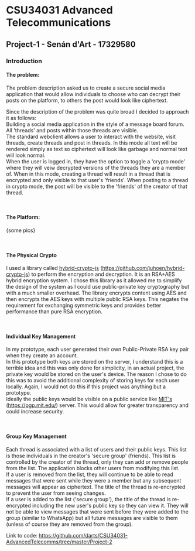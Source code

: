 # CSU34031 Advanced Telecommunications

## Project-1 - Senán d'Art - 17329580

### Introduction

#### The problem:  

The problem description asked us to create a secure social media application that would allow individuals to choose who can decrypt their posts on the platform, to others the post would look like ciphertext.

Since the description of the problem was quite broad I decided to approach it as follows:  
Building a social media application in the style of a message board forum. All 'threads' and posts within those threads are visible.  
The standard webclient allows a user to interact with the website, visit threads, create threads and post in threads. In this mode all text will be rendered simply as text so ciphertext will look like garbage and normal text will look normal.  
When the user is logged in, they have the option to toggle a 'crypto mode' where they will veiw decrypted versions of the threads they are a member of. When in this mode, creating a thread will result in a thread that is encrypted and only visible to that user's 'friends'. When posting to a thread in crypto mode, the post will be visible to the 'friends' of the creator of that thread.

<br>

#### The Platform:

{some pics}

<br>

#### The Physical Crypto

I used a library called [hybrid-crypto-js](https://github.com/juhoen/hybrid-crypto-js) (https://github.com/juhoen/hybrid-crypto-js) to perform the encryption and decryption. It is an RSA+AES hybrid encryption system. I chose this library as it allowed me to simplify the design of the system as I could use public-private key cryptography but with a much smaller overhead. The library encrypts content using AES and then encrypts the AES keys with multiple public RSA keys. This negates the requirement for exchanging symmetric keys and provides better performance than pure RSA encryption.

<br>

#### Individual Key Management  

In my prototype, each user generated their own Public-Private RSA key pair when they create an account.  
In this prototype both keys are stored on the server, I understand this is a terrible idea and this was only done for simplicity, in an actual project, the private key would be stored on the user's device. The reason I chose to do this was to avoid the additional complexity of storing keys for each user locally. Again, I would not do this if this project was anything but a prototype.   
Ideally the public keys would be visible on a public service like [MIT's](https://pgp.mit.edu/) (https://pgp.mit.edu/) server. This would allow for greater transparency and could increase security.

<br>

#### Group Key Management  

Each thread is associated with a list of users and their public keys. This list is those individuals in the creator's 'secure group' (friends). This list is controlled by the creator of the thread, only they can add or remove people from the list. The application blocks other users from modifying this list.  
If a user is removed from the list, they will continue to be able to read messages that were sent while they were a member but any subsequent messages will appear as ciphertext. The title of the thread is re-encrypted to prevent the user from seeing changes.  
If a user is added to the list ('secure group'), the title of the thread is re-encrypted including the new user's public key so they can view it. They will not be able to view messages that were sent before they were added to the group (similar to WhatsApp) but all future messages are visible to them (unless of course they are removed from the group).






Link to code:  https://github.com/darts/CSU34031-AdvancedTelecomms/tree/master/Project-2
